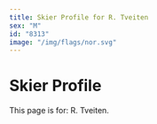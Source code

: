 ```yaml
---
title: Skier Profile for R. Tveiten
sex: "M"
id: "8313"
image: "/img/flags/nor.svg" 
---
```


# Skier Profile

This page is for: R. Tveiten.
    
